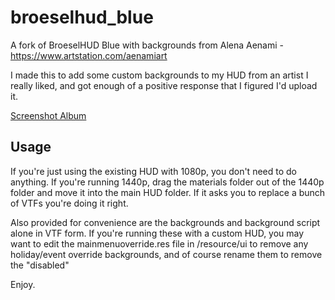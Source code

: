 # broeselhud_blue
A fork of BroeselHUD Blue with backgrounds from Alena Aenami - https://www.artstation.com/aenamiart

I made this to add some custom backgrounds to my HUD from an artist I really liked, and got enough of a positive response that I figured I'd upload it. 

[Screenshot Album](https://imgur.com/a/PLZlvKi)

## Usage

If you're just using the existing HUD with 1080p, you don't need to do anything. If you're running 1440p, drag the materials folder out of the 1440p folder and move it into the main HUD folder. If it asks you to replace a bunch of VTFs you're doing it right.

Also provided for convenience are the backgrounds and background script alone in VTF form. If you're running these with a custom HUD, you may want to edit the mainmenuoverride.res file in /resource/ui to remove any holiday/event override backgrounds, and of course rename them to remove the "disabled"

Enjoy.

